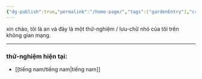 ```yaml
---
{"dg-publish":true,"permalink":"/home-page/","tags":["gardenEntry"],"created":"2025-08-12T22:09:33.185+07:00","updated":"2025-08-13T22:18:12.447+07:00"}
---
```



xin chào, 
tôi là an và đây là một thử-nghiệm / lưu-chữ nhỏ của tôi trên không gian mạng. 

---
### thử-nghiệm hiện tại:
- [[tiếng nam/tiếng nam\|tiếng nam]]




